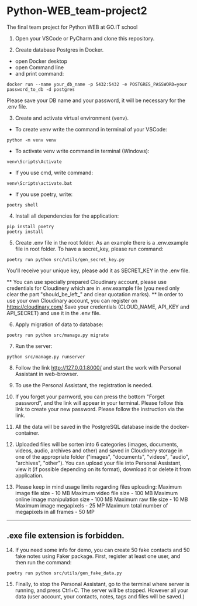 # Python-WEB_team-project2
The final team project for Python WEB at GO.IT school

1) Open your VSCode or PyCharm and clone this repository.

2) Create database Postgres in Docker. 
- open Docker desktop
- open Command line 
- and print command:
```
docker run --name your_db_name -p 5432:5432 -e POSTGRES_PASSWORD=your password_to_db -d postgres
```
Please save your DB name and your password, it will be necessary for the .env file.

3)  Create and activate virtual environment (venv). 
- To create venv write the command in terminal of your VSCode:
```
python -m venv venv
```
- To activate venv write command in terminal (Windows):
```
venv\Scripts\Activate
```
- If you use cmd, write command:
```
venv\Scripts\activate.bat
```
- If you use poetry, write:
```
poetry shell
```

4) Install all dependencies for the application:
```
pip install poetry
poetry install
```

5) Create .env file in the root folder. As an example there is a .env.example file in root folder.
To have a secret_key, please run command:
```
poetry run python src/utils/gen_secret_key.py
```
You'll receive your unique key, please add it as SECRET_KEY in the .env file.

** You can use specially prepared Cloudinary account, please use credentials for Cloudinery which are in .env.example file (you need only clear the part "should_be_left_" and clear quotation marks).
** In order to use your own Cloudinary account, you can register on https://cloudinary.com/ 
Save your credentials (CLOUD_NAME, API_KEY and API_SECRET) and use it in the .env file.

6) Apply migration of data to database:
```
poetry run python src/manage.py migrate
```
7) Run the server:
```
python src/manage.py runserver
```
8) Follow the link http://127.0.0.1:8000/ and start the work with Personal Assistant in web-browser.

9) To use the Personal Assistant, the registration is needed.

10) If you forget your parrword, you can press the bottom "Forget password", and the link will appear in your terminal. Please follow this link to create your new password. Please follow the instruction via the link.

11) All the data will be saved in the PostgreSQL database inside the docker-container.

12) Uploaded files will be sorten into 6 categories (images, documents, videos, audio, archives and other) and saved in Cloudinery storage in one of the appropriate folder ("images", "documents", "videos", "audio", "archives", "other"). You can upload your file into Personal Assistant, view it (if possible depending on its format), download it or delete it from application.

13) Please keep in mind usage limits regarding files uploading:
Maximum image file size - 10 MB
Maximum video file size - 100 MB
Maximum online image manipulation size - 100 MB
Maximum raw file size - 10 MB
Maximum image megapixels - 25 MP
Maximum total number of megapixels in all frames - 50 MP
--------------------------------------
.exe file extension is forbidden.
--------------------------------------

14) If you need some info for demo, you can create 50 fake contacts and 50 fake notes using Faker package.
First, register at least one user, and then run the command:
```
poetry run python src/utils/gen_fake_data.py
```

15) Finally, to stop the Personal Assistant, go to the terminal where server is running, and press Ctrl+C.
The server will be stopped. However all your data (user account, your contacts, notes, tags and files will be saved.)






